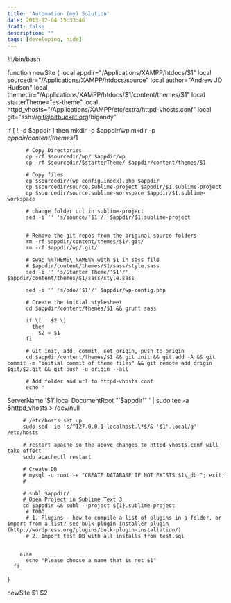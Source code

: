 ```yaml
---
title: 'Automation (my) Solution'
date: 2013-12-04 15:33:46
draft: false
description: ""
tags: [developing, hide]
---
```


#!/bin/bash
 
 
function newSite {
 local appdir="/Applications/XAMPP/htdocs/$1"
 local sourcedir="/Applications/XAMPP/htdocs/source"
 local author="Andrew JD Hudson"
 local themedir="/Applications/XAMPP/htdocs/$1/content/themes/$1"
 local starterTheme="es-theme"
 local httpd\_vhosts="/Applications/XAMPP/etc/extra/httpd-vhosts.conf"
 local git="ssh://git@bitbucket.org/bigandy"
 
 if \[ ! -d $appdir \]
        then
          mkdir -p $appdir/wp
          mkdir -p $appdir/content/themes/$1
 
          # Copy Directories
          cp -rf $sourcedir/wp/ $appdir/wp
          cp -rf $sourcedir/$starterTheme/ $appdir/content/themes/$1
 
          # Copy files
          cp $sourcedir/{wp-config,index}.php $appdir
          cp $sourcedir/source.sublime-project $appdir/$1.sublime-project
          cp $sourcedir/source.sublime-workspace $appdir/$1.sublime-workspace
 
          # change folder url in sublime-project
          sed -i '' 's/source/'$1'/' $appdir/$1.sublime-project
 
 
          # Remove the git repos from the original source folders
          rm -rf $appdir/content/themes/$1/.git/
          rm -rf $appdir/wp/.git/
 
          # swap %%THEME\_NAME%% with $1 in sass file
          # $appdir/content/themes/$1/sass/style.sass
          sed -i '' 's/Starter Theme/'$1'/' $appdir/content/themes/$1/sass/style.sass
 
          sed -i '' 's/odo/'$1'/' $appdir/wp-config.php
 
          # Create the initial stylesheet
          cd $appdir/content/themes/$1 && grunt sass
 
          if \[ ! $2 \]
            then
              $2 = $1
          fi
 
          # Git init, add, commit, set origin, push to origin
          cd $appdir/content/themes/$1 && git init && git add -A && git commit -m "initial commit of theme files" && git remote add origin $git/$2.git && git push -u origin --all
 
          # Add folder and url to httpd-vhosts.conf
          echo '
 ServerName '$1'.local
DocumentRoot "'$appdir'" ' | sudo tee -a $httpd\_vhosts > /dev/null
 
         # /etc/hosts set up
         sudo sed -ie 's/^127.0.0.1 localhost.\*$/& '$1'.local/g' /etc/hosts
 
         # restart apache so the above changes to httpd-vhosts.conf will take effect
         sudo apachectl restart
 
         # Create DB
         # mysql -u root -e "CREATE DATABASE IF NOT EXISTS $1\_db;"; exit;
         #
 
         # subl $appdir/
         # Open Project in Sublime Text 3
         cd $appdir && subl --project ${1}.sublime-project
          # TODO
          # 1. Plugins - how to compile a list of plugins in a folder, or import from a list? see bulk plugin installer plugin (http://wordpress.org/plugins/bulk-plugin-installation/)
          # 2. Import test DB with all installs from test.sql
 
 
        else
          echo "Please choose a name that is not $1"
      fi
 }
 
 newSite $1 $2
